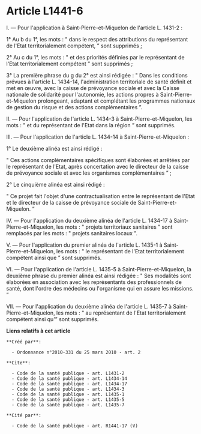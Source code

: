 # Article L1441-6

I. ― Pour l'application à Saint-Pierre-et-Miquelon de l'article L. 1431-2 : 

1° Au b du 1°, les mots : " dans le respect des attributions du représentant de l'Etat territorialement compétent, ” sont
supprimés ; 

2° Au c du 1°, les mots : " et des priorités définies par le représentant de l'Etat territorialement compétent ” sont
supprimés ; 

3° La première phrase du g du 2° est ainsi rédigée : " Dans les conditions prévues à l'article L. 1434-14, l'administration
territoriale de santé définit et met en œuvre, avec la caisse de prévoyance sociale et avec la Caisse nationale de solidarité
pour l'autonomie, les actions propres à Saint-Pierre-et-Miquelon prolongeant, adaptant et complétant les programmes nationaux
de gestion du risque et des actions complémentaires ”. 

II. ― Pour l'application de l'article L. 1434-3 à Saint-Pierre-et-Miquelon, les mots : " et du représentant de l'Etat dans la
région ” sont supprimés. 

III. ― Pour l'application de l'article L. 1434-14 à Saint-Pierre-et-Miquelon : 

1° Le deuxième alinéa est ainsi rédigé : 

" Ces actions complémentaires spécifiques sont élaborées et arrêtées par le représentant de l'Etat, après concertation avec
le directeur de la caisse de prévoyance sociale et avec les organismes complémentaires ” ; 

2° Le cinquième alinéa est ainsi rédigé : 

" Ce projet fait l'objet d'une contractualisation entre le représentant de l'Etat et le directeur de la caisse de prévoyance
sociale de Saint-Pierre-et-Miquelon. ” 

IV. ― Pour l'application du deuxième alinéa de l'article L. 1434-17 à Saint-Pierre-et-Miquelon, les mots : " projets
territoriaux sanitaires ” sont remplacés par les mots : " projets sanitaires locaux ”.

V. ― Pour l'application du premier alinéa de l'article L. 1435-1 à Saint-Pierre-et-Miquelon, les mots : " le représentant de
l'Etat territorialement compétent ainsi que ” sont supprimés. 

VI. ― Pour l'application de l'article L. 1435-5 à Saint-Pierre-et-Miquelon, la deuxième phrase du premier alinéa est ainsi
rédigée : " Ses modalités sont élaborées en association avec les représentants des professionnels de santé, dont l'ordre des
médecins ou l'organisme qui en assure les missions. ” 

VII. ― Pour l'application du deuxième alinéa de l'article L. 1435-7 à Saint-Pierre-et-Miquelon, les mots : " au représentant
de l'Etat territorialement compétent ainsi qu'” sont supprimés.

**Liens relatifs à cet article**

	**Créé par**:

	  - Ordonnance n°2010-331 du 25 mars 2010 - art. 2

	**Cite**:

	  - Code de la santé publique - art. L1431-2
	  - Code de la santé publique - art. L1434-14
	  - Code de la santé publique - art. L1434-17
	  - Code de la santé publique - art. L1434-3
	  - Code de la santé publique - art. L1435-1
	  - Code de la santé publique - art. L1435-5
	  - Code de la santé publique - art. L1435-7

	**Cité par**:

	  - Code de la santé publique - art. R1441-17 (V)
